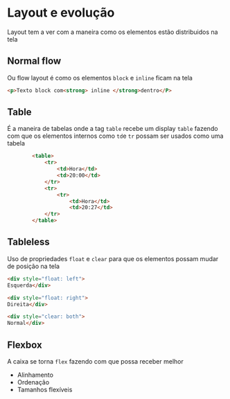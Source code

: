 # Layout e evolução

Layout tem a ver com a maneira como os elementos estão distribuidos na tela

## Normal flow

Ou flow layout é como os elementos `block` e `inline` ficam na tela

```html 
<p>Texto block com<strong> inline </strong>dentro</P>
``` 

## Table

É a maneira de tabelas onde a tag `table` recebe um display `table` fazendo com que  os elementos internos como `td`e `tr` possam ser usados como uma tabela

```html
        <table>
            <tr>
                <td>Hora</td>
                <td>20:00</td>
            </tr>
            <tr>
                <tr>
                    <td>Hora</td>
                    <td>20:27</td>
            </tr>
        </table>
```

## Tableless

Uso de propriedades `float` e `clear` para que os elementos possam mudar de posição na tela

```html
<div style="float: left">
Esquerda</div>

<div style="float: right">
Direita</div>

<div style="clear: both">
Normal</div>
```

## Flexbox

A caixa se torna `flex` fazendo com que possa receber melhor

- Alinhamento
- Ordenação
- Tamanhos flexíveis
        